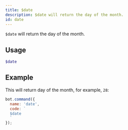 ```yaml
---
title: $date 
description: $date will return the day of the month.
id: date
---
```


`$date` will return the day of the month.

## Usage

```php
$date
```

## Example

This will return day of the month, for example, `28`:

```javascript
bot.command({
  name: 'date',
  code: `
  $date
  `
});
```